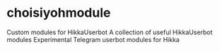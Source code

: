 # choisiyohmodule
Custom modules for HikkaUserbot A collection of useful HikkaUserbot modules Experimental Telegram userbot modules for Hikka
